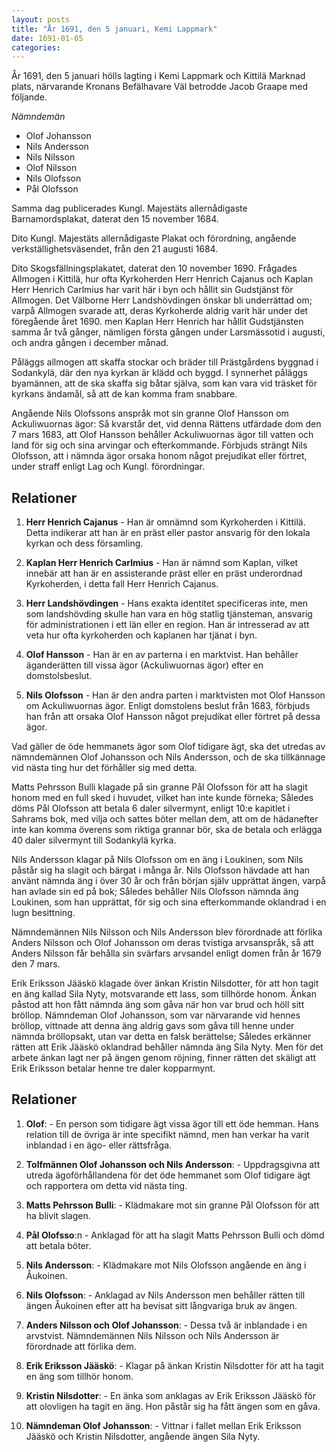 ```yaml
---
layout: posts
title: "År 1691, den 5 januari, Kemi Lappmark"
date: 1691-01-05
categories: 
---
```


År 1691, den 5 januari hölls lagting
i Kemi Lappmark och Kittilä Marknad
plats, närvarande Kronans Befälhavare
Väl betrodde Jacob Graape med
följande.

*Nämndemän*
- Olof Johansson
- Nils Andersson
- Nils Nilsson
- Olof Nilsson
- Nils Olofsson
- Pål Olofsson

Samma dag publicerades Kungl. Majestäts allernådigaste
Barnamordsplakat, daterat den 15 november 1684.

Dito Kungl. Majestäts allernådigaste Plakat och förordning,
angående verkställighetsväsendet, från den 21 augusti 1684.

Dito Skogsfällningsplakatet, daterat den 10 november 1690.
Frågades Allmogen i Kittilä, hur ofta Kyrkoherden
Herr Henrich Cajanus och Kaplan Herr Henrich
Carlmius har varit här i byn och hållit sin
Gudstjänst för Allmogen. Det Välborne
Herr Landshövdingen önskar bli underrättad
om; varpå Allmogen svarade att, deras
Kyrkoherde aldrig varit här under det föregående året 1690.
men Kaplan Herr Henrich har hållit Gudstjänsten
samma år två gånger, nämligen första gången
under Larsmässotid i augusti, och andra gången
i december månad.

Påläggs allmogen att skaffa stockar och bräder till
Prästgårdens byggnad i Sodankylä, där den nya
kyrkan är klädd och byggd. I synnerhet påläggs
byamännen, att de ska skaffa sig båtar själva,
som kan vara vid träsket för kyrkans ändamål,
så att de kan komma fram snabbare.

Angående Nils Olofssons anspråk mot
sin granne Olof Hansson om Ackuliwuornas
ägor: Så kvarstår det, vid denna Rättens
utfärdade dom den 7 mars 1683, att Olof Hansson
behåller Ackuliwuornas ägor till vatten och
land för sig och sina arvingar och efterkommande.
Förbjuds strängt Nils Olofsson,
att i nämnda ägor orsaka honom något prejudikat
eller förtret, under straff enligt Lag och
Kungl. förordningar.

## Relationer

1. **Herr Henrich Cajanus** - Han är omnämnd som Kyrkoherden i Kittilä. Detta indikerar att han är en präst eller pastor ansvarig för den lokala kyrkan och dess församling.

1. **Kaplan Herr Henrich Carlmius** - Han är nämnd som Kaplan, vilket innebär att han är en assisterande präst eller en präst underordnad Kyrkoherden, i detta fall Herr Henrich Cajanus.

1. **Herr Landshövdingen** - Hans exakta identitet specificeras inte, men som landshövding skulle han vara en hög statlig tjänsteman, ansvarig för administrationen i ett län eller en region. Han är intresserad av att veta hur ofta kyrkoherden och kaplanen har tjänat i byn.

1. **Olof Hansson** - Han är en av parterna i en marktvist. Han behåller äganderätten till vissa ägor (Ackuliwuornas ägor) efter en domstolsbeslut.

1. **Nils Olofsson** - Han är den andra parten i marktvisten mot Olof Hansson om Ackuliwuornas ägor. Enligt domstolens beslut från 1683, förbjuds han från att orsaka Olof Hansson något prejudikat eller förtret på dessa ägor.

Vad gäller de öde hemmanets ägor som Olof tidigare ägt, 
ska det utredas av nämndemännen Olof Johansson och Nils Andersson,
 och de ska tillkännage vid nästa ting hur det förhåller sig med detta.

Matts Pehrsson Bulli klagade på sin granne Pål Olofsson för att ha 
slagit honom med en full sked i huvudet, vilket han inte kunde förneka; 
Således döms Pål Olofsson att betala 6 daler silvermynt, 
enligt 10:e kapitlet i Sahrams bok, med vilja och sattes böter mellan dem, 
att om de hädanefter inte kan komma överens som riktiga grannar bör, 
ska de betala och erlägga 40 daler silvermynt till Sodankylä kyrka.

Nils Andersson klagar på Nils Olofsson om en äng i Loukinen, 
som Nils påstår sig ha slagit och bärgat i många år. 
Nils Olofsson hävdade att han använt nämnda äng i över 
30 år och från början själv upprättat ängen, varpå han avlade sin ed på bok;
Således behåller Nils Olofsson nämnda äng Loukinen, som han upprättat, 
för sig och sina efterkommande oklandrad i en lugn besittning.

Nämndemännen Nils Nilsson och Nils Andersson blev förordnade att förlika 
Anders Nilsson och Olof Johansson om deras tvistiga arvsanspråk, så att 
Anders Nilsson får behålla sin svärfars arvsandel enligt domen från år 1679 den 7 mars.

Erik Eriksson Jääskö klagade över änkan Kristin Nilsdotter, för att hon 
tagit en äng kallad Sila Nyty, motsvarande ett lass, som tillhörde honom. 
Änkan påstod att hon fått nämnda äng som gåva när hon var brud och höll sitt bröllop. 
Nämndeman Olof Johansson, som var närvarande vid hennes bröllop, vittnade att denna äng 
aldrig gavs som gåva till henne under nämnda bröllopsakt, utan var detta en falsk berättelse; 
Således erkänner rätten att Erik Jääskö oklandrad behåller nämnda äng Sila Nyty. 
Men för det arbete änkan lagt ner på ängen genom röjning, finner rätten det skäligt 
att Erik Eriksson betalar henne tre daler kopparmynt.

## Relationer

1. **Olof**: - En person som tidigare ägt vissa ägor till ett öde hemman. Hans relation till de övriga är inte specifikt nämnd, men han verkar ha varit inblandad i en ägo- eller rättsfråga.

2. **Tolfmännen Olof Johansson och Nils Andersson**: - Uppdragsgivna att utreda ägoförhållandena för det öde hemmanet som Olof tidigare ägt och rapportera om detta vid nästa ting.

3. **Matts Pehrsson Bulli**: - Klädmakare mot sin granne Pål Olofsson för att ha blivit slagen.

4. **Pål Olofsso**:n - Anklagad för att ha slagit Matts Pehrsson Bulli och dömd att betala böter.

5. **Nils Andersson**: - Klädmakare mot Nils Olofsson angående en äng i Åukoinen.

6. **Nils Olofsson**: - Anklagad av Nils Andersson men behåller rätten till ängen Åukoinen efter att ha bevisat sitt långvariga bruk av ängen.

7. **Anders Nilsson och Olof Johansson**: - Dessa två är inblandade i en arvstvist. Nämndemännen Nils Nilsson och Nils Andersson är förordnade att förlika dem.

8. **Erik Eriksson Jääskö**: - Klagar på änkan Kristin Nilsdotter för att ha tagit en äng som tillhör honom.

9. **Kristin Nilsdotter**: - En änka som anklagas av Erik Eriksson Jääskö för att olovligen ha tagit en äng. Hon påstår sig ha fått ängen som en gåva.

10. **Nämndeman Olof Johansson**: - Vittnar i fallet mellan Erik Eriksson Jääskö och Kristin Nilsdotter, angående ängen Sila Nyty.